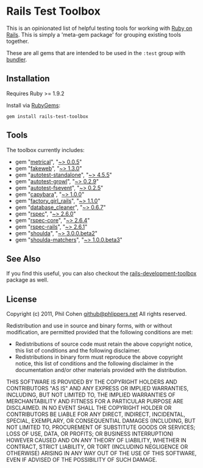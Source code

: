 # Rails Test Toolbox

This is an opinionated list of helpful testing tools for working with [Ruby on Rails](http://rubyonrails.org). This is simply a 'meta-gem package' for grouping existing tools together.

These are all gems that are intended to be used in the `:test` group with [bundler](http://gembundler.com).


## Installation

Requires Ruby >= 1.9.2

Install via [RubyGems](http://rubygems.org):

```
gem install rails-test-toolbox
```


## Tools

The toolbox currently includes:

* gem "[metrical](https://github.com/iain/metrical/)", "[~> 0.0.5](http://rubygems.org/gems/metrical)"
* gem "[fakeweb](http://github.com/chrisk/fakeweb)", "[~> 1.3.0](http://rubygems.org/gems/fakeweb)"
* gem "[autotest-standalone](http://github.com/grosser/autotest)", "[~> 4.5.5](http://rubygems.org/gems/autotest-standalone)"
* gem "[autotest-growl](http://www.bitcetera.com/products/autotest-growl)", "[~> 0.2.9](http://rubygems.org/gems/autotest-growl)"
* gem "[autotest-fsevent](http://www.bitcetera.com/en/products/autotest-fsevent)", "[~> 0.2.5](http://rubygems.org/gems/autotest-fsevent)"
* gem "[capybara](http://github.com/jnicklas/capybara)", "[~> 1.0.0](http://rubygems.org/gems/capybara)"
* gem "[factory_girl_rails](http://github.com/thoughtbot/factory_girl_rails)", "[~> 1.1.0](http://rubygems.org/gems/factory_girl_rails)"
* gem "[database_cleaner](http://github.com/bmabey/database_cleaner)", "[~> 0.6.7](http://rubygems.org/gems/database_cleaner)"
* gem "[rspec](http://github.com/rspec)", "[~> 2.6.0](http://rubygems.org/gems/rspec)"
* gem "[rspec-core](http://github.com/rspec-core)", "[~> 2.6.4](http://rubygems.org/gems/rspec-core)"
* gem "[rspec-rails](http://github.com/rspec/rspec-rails)", "[~> 2.6.1](http://rubygems.org/gems/rspec-rails)"
* gem "[shoulda](http://thoughtbot.com/community/)", "[~> 3.0.0.beta2](http://rubygems.org/gems/shoulda)"
* gem "[shoulda-matchers](http://thoughtbot.com/community/)", "[~> 1.0.0.beta3](http://rubygems.org/gems/shoulda-matchers)"


## See Also

If you find this useful, you can also checkout the [rails-development-toolbox](https://github.com/phlipper/rails-development-toolbox) package as well.


## License

Copyright (c) 2011, Phil Cohen <github@phlippers.net>
All rights reserved.

Redistribution and use in source and binary forms, with or without modification, are permitted provided that the following conditions are met:

* Redistributions of source code must retain the above copyright notice, this list of conditions and the following disclaimer.
* Redistributions in binary form must reproduce the above copyright notice, this list of conditions and the following disclaimer in the documentation and/or other materials provided with the distribution.

THIS SOFTWARE IS PROVIDED BY THE COPYRIGHT HOLDERS AND CONTRIBUTORS "AS IS" AND ANY EXPRESS OR IMPLIED WARRANTIES, INCLUDING, BUT NOT LIMITED TO, THE IMPLIED WARRANTIES OF MERCHANTABILITY AND FITNESS FOR A PARTICULAR PURPOSE ARE DISCLAIMED. IN NO EVENT SHALL THE COPYRIGHT HOLDER OR CONTRIBUTORS BE LIABLE FOR ANY DIRECT, INDIRECT, INCIDENTAL, SPECIAL, EXEMPLARY, OR CONSEQUENTIAL DAMAGES (INCLUDING, BUT NOT LIMITED TO, PROCUREMENT OF SUBSTITUTE GOODS OR SERVICES; LOSS OF USE, DATA, OR PROFITS; OR BUSINESS INTERRUPTION) HOWEVER CAUSED AND ON ANY THEORY OF LIABILITY, WHETHER IN CONTRACT, STRICT LIABILITY, OR TORT (INCLUDING NEGLIGENCE OR OTHERWISE) ARISING IN ANY WAY OUT OF THE USE OF THIS SOFTWARE, EVEN IF ADVISED OF THE POSSIBILITY OF SUCH DAMAGE.